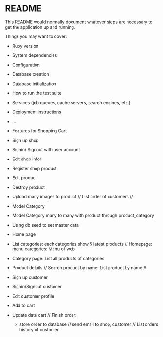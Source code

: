 # README

This README would normally document whatever steps are necessary to get the
application up and running.

Things you may want to cover:

* Ruby version

* System dependencies

* Configuration

* Database creation

* Database initialization

* How to run the test suite

* Services (job queues, cache servers, search engines, etc.)

* Deployment instructions

* ...

* Features for Shopping Cart
- Sign up shop
- Signin/ Signout with user account
- Edit shop infor
- Register shop product
- Edit product
- Destroy product
- Upload many images to product
// List order of customers //

- Model Category 
- Model Category many to many with product through product_category
- Using db seed to set master data

- Home page 
- List categories: each categories show 5 latest products
// Homepage: menu categories: Menu of web
- Category page: List all products of categories
- Product details
// Search product by name: List product by name //

- Sign up customer
- Signin/Signout customer
- Edit customer profile
- Add to cart
- Update date cart
// Finish order:
    - store order to database
    // send email to shop, customer
// List orders history of customer
